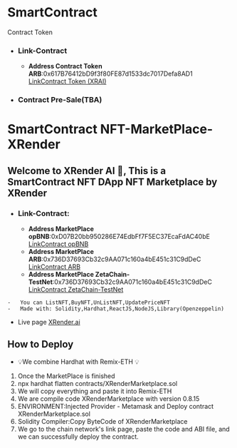 # SmartContract
Contract Token
*   ### Link-Contract
    -   **Address Contract Token ARB**:0x617B76412bD9f3f80FE87d1533dc7017Defa8AD1
        [LinkContract Token (XRAI)](https://arbiscan.io/token/0x617b76412bd9f3f80fe87d1533dc7017defa8ad1#code)

*   ### Contract Pre-Sale(TBA)




# SmartContract NFT-MarketPlace-XRender
## Welcome to XRender AI 👋, This is a SmartContract NFT DApp NFT Marketplace by XRender

*   ### Link-Contract:    
    -   **Address MarketPlace opBNB**:0xD07B20bb950286E74EdbFf7F5EC37EcaFdAC40bE
        [LinkContract opBNB](https://opbnbscan.com/address/0xD07B20bb950286E74EdbFf7F5EC37EcaFdAC40bE?tab=Contract&view=contract_code)
    -   **Address MarketPlace ARB**:0x736D37693Cb32c9AA071c160a4bE451c31C9dDeC
        [LinkContract ARB](https://arbiscan.io/address/0x736D37693Cb32c9AA071c160a4bE451c31C9dDeC#code)
    -   **Address MarketPlace ZetaChain-TestNet**:0x736D37693Cb32c9AA071c160a4bE451c31C9dDeC
        [LinkContract ZetaChain-TestNet](https://zetachain-athens-3.blockscout.com/address/0x67e56041f18de4203309a70b4b5aB3CE0abC2eA8?tab=contact_code)

```
-   You can ListNFT,BuyNFT,UnListNFT,UpdatePriceNFT
-   Made with: Solidity,Hardhat,ReactJS,NodeJS,Library(Openzeppelin)
```
-  Live page [XRender.ai](https://www.xrender.ai/)

## How to Deploy
-   💡We combine Hardhat with Remix-ETH 💡
    <!-- Version Hardhat 2.17.1 -->
1.  Once the MarketPlace is finished
2.  npx hardhat flatten contracts/XRenderMarketplace.sol
3.  We will copy everything and paste it into Remix-ETH
4.  We are compile code XRenderMarketplace with version 0.8.15 
5.  ENVIRONMENT:Injected Provider - Metamask and Deploy contract XRenderMarketplace.sol
6.  Solidity Compiler:Copy ByteCode of XRenderMarketplace
7.  We go to the chain network's link page, paste the code and ABI file, and we can successfully deploy the contract.
   

